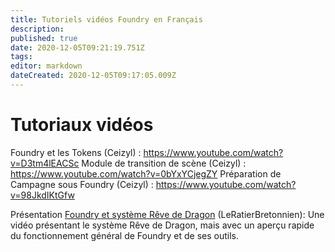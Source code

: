 ```yaml
---
title: Tutoriels vidéos Foundry en Français
description: 
published: true
date: 2020-12-05T09:21:19.751Z
tags: 
editor: markdown
dateCreated: 2020-12-05T09:17:05.009Z
---
```


# Tutoriaux vidéos

Foundry et les Tokens (Ceizyl) : https://www.youtube.com/watch?v=D3tm4lEACSc
Module de transition de scène (Ceizyl) : https://www.youtube.com/watch?v=0bYxYCjegZY
Préparation de Campagne sous Foundry (Ceizyl) : https://www.youtube.com/watch?v=98JkdIKtGfw 

Présentation [Foundry et système Rêve de Dragon](https://www.youtube.com/watch?v=98JkdIKtGfw)  (LeRatierBretonnien): Une vidéo présentant le système Rêve de Dragon, mais avec un aperçu rapide du fonctionnement général de Foundry et de ses outils.

